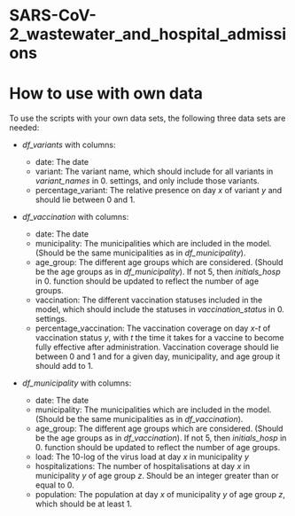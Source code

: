 # SARS-CoV-2_wastewater_and_hospital_admissions

# How to use with own data

To use the scripts with your own data sets, the following three data sets are needed:

  - _df_variants_ with columns:
      -  date: The date
      -  variant: The variant name, which should include for all variants in _variant_names_ in 0. settings, and only include those variants.
      -  percentage_variant: The relative presence on day _x_ of variant _y_ and should lie between 0 and 1.
  
  - _df_vaccination_ with columns:
      - date: The date
      - municipality: The municipalities which are included in the model. (Should be the same municipalities as in _df_municipality_).
      - age_group: The different age groups which are considered. (Should be the age groups as in _df_municipality_). If not 5, then _initials_hosp_ in 0. function should be updated to reflect the number of age groups.
      - vaccination: The different vaccination statuses included in the model, which should include the statuses in _vaccination_status_ in 0. settings.
      - percentage_vaccination: The vaccination coverage on day _x-t_ of vaccination status _y_, with _t_ the time it takes for a vaccine to become fully effective after administration. Vaccination coverage should lie between 0 and 1 and for a given day, municipality, and age group it should add to 1.
    
  - _df_municipality_ with columns:
      - date: The date
      - municipality: The municipalities which are included in the model. (Should be the same municipalities as in _df_vaccination_).
      - age_group: The different age groups which are considered. (Should be the age groups as in _df_vaccination_). If not 5, then _initials_hosp_ in 0. function should be updated to reflect the number of age groups.
      - load: The 10-log of the virus load at day _x_ in municipality _y_
      - hospitalizations: The number of hospitalisations at day _x_ in municipality _y_ of age group _z_. Should be an integer greater than or equal to 0.
      - population: The population at day _x_ of municipality _y_ of age group _z_, which should be at least 1.
